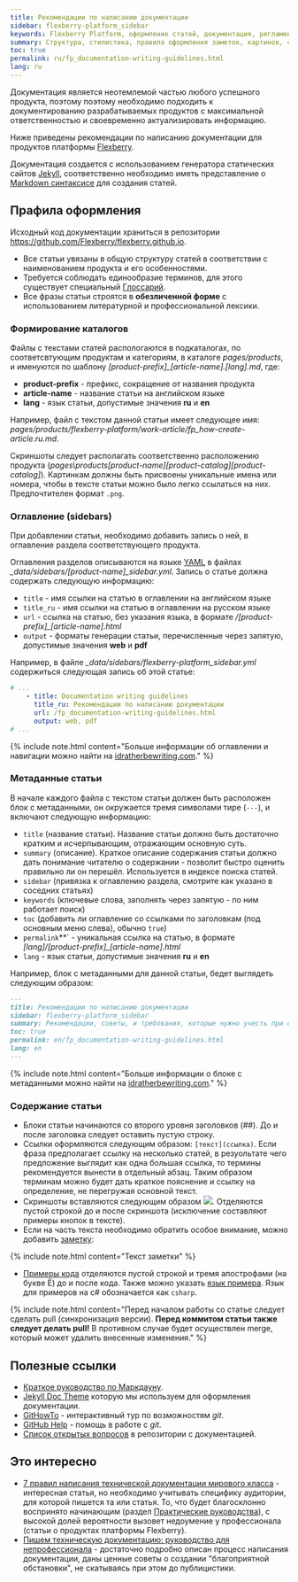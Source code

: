 ```yaml
---
title: Рекомендации по написанию документации
sidebar: flexberry-platform_sidebar
keywords: Flexberry Platform, оформление статей, документация, регламент
summary: Структура, стилистика, правила оформления заметок, картинок, ссылок и примеров кода
toc: true
permalink: ru/fp_documentation-writing-guidelines.html
lang: ru
---
```


Документация является неотемлемой частью любого успешного продукта, поэтому поэтому необходимо подходить к документированию разрабатываемых продуктов с максимальной ответственностью и своевременно актуализировать информацию.

Ниже приведены рекомендации по написанию документации для продуктов платформы [Flexberry](https://flexberry.github.io/ru//fp_landing_page.html).

Документация создается с использованием генератора статических сайтов [Jekyll](https://jekyllrb.com/), соответственно необходимо иметь представление о [Markdown синтаксисе](https://daringfireball.net/projects/markdown/syntax) для создания статей.

## Прафила оформления

Исходный код документации храниться в репозитории <https://github.com/Flexberry/flexberry.github.io>.

* Все статьи увязаны в общую структуру статей в соответствии с наименованием продукта и его особенностями. 
* Требуется соблюдать единообразие терминов, для этого существует специальный [Глоссарий](fp_glossary.html).
* Все фразы статьи строятся в __обезличенной форме__ с использованием литературной и профессиональной лексики.

### Формирование каталогов

Файлы с текстами статей распологаются в подкаталогах, по соответсвтующим продуктам и категориям, в каталоге _pages/products_, и именуются по шаблону _\[product-prefix\]\_\[article-name\].\[lang\].md_, где:

* **product-prefix** - префикс, сокращение от названия продукта
* **article-name** - название статьи на английском языке
* **lang** - язык статьи, допустимые значения **ru** и **en**

Например, файл с текстом данной статьи имеет следующее имя: _pages/products/flexberry-platform/work-article/fp_how-create-article.ru.md_.

Скриншоты следует располагать соответственно расположению продукта (_pages\products\[product-name]\[product-catalog]\[product-catalog]_). Картинкам должны быть присвоены уникальные имена или номера, чтобы в тексте статьи можно было легко ссылаться на них. Предпочтителен формат `.png`. 

### Оглавление (sidebars)

При добавлении статьи, необходимо добавить запись о ней, в оглавление раздела соответствующего продукта.

Оглавления разделов описываются на языке [YAML](https://yaml.org/) в файлах _\_data/sidebars/\[product-name\]\_sidebar.yml_.
Запись о статье должна содержать следующую информацию:

* `title` - имя ссылки на статью в оглавлении на английском языке
* `title_ru` - имя ссылки на статью в оглавлении на русском языке
* `url` - ссылка на статью, без указания языка, в формате _/\[product-prefix\]\_\[article-name\].html_
* `output` - форматы генерации статьи, перечисленные через запятую, допустимые значения **web** и **pdf**

Например, в файле _\_data/sidebars/flexberry-platform\_sidebar.yml_ содержиться следующая запись об этой статье:

```yml
# ...
    - title: Documentation writing guidelines
      title_ru: Рекомендации по написанию документации
      url: /fp_documentation-writing-guidelines.html
      output: web, pdf
# ...
```

{% include note.html content="Больше информации об оглавлении и навигации можно найти на [idratherbewriting.com](https://idratherbewriting.com/documentation-theme-jekyll/mydoc_sidebar_navigation.html)." %}

### Метаданные статьи

В начале каждого файла с текстом статьи должен быть расположен блок с метаданными, он окружается тремя символами тире (`---`), и включают следующую информацию:

  * `title` (название статьи). Название статьи должно быть достаточно кратким и исчерпывающим, отражающим основную суть.
  * `summary` (описание). Краткое описание содержания статьи должно дать понимание читателю о содержании - позволит быстро оценить правильно ли он перешёл. Используется в индексе поиска статей.
  * `sidebar` (привязка к оглавлению раздела, смотрите как указано в соседних статьях)
  * `keywords` (ключевые слова, заполнять через запятую - по ним работает поиск)
  * `toc` (добавить ли оглавление со ссылками по заголовкам (под основным меню слева), обычно `true`)
* `permalink`**` - уникальная ссылка на статью, в формате _\[lang\]/\[product-prefix\]\_\[article-name\].html_
* `lang` - язык статьи, допустимые значения **ru** и **en**

Например, блок с метаданными для данной статьи, бедет выглядеть следующим образом:

```md
---
title: Рекомендации по написанию документации
sidebar: flexberry-platform_sidebar
summary: Рекомендации, советы, и требования, которые нужно учесть при создании статьи.
toc: true
permalink: en/fp_documentation-writing-guidelines.html
lang: en
---
```

{% include note.html content="Больше информации о блоке с метаданными можно найти на [idratherbewriting.com](https://idratherbewriting.com/documentation-theme-jekyll/mydoc_pages.html#frontmatter)." %}

### Содержание статьи

* Блоки статьи начинаются со второго уровня заголовков (##). До и после заголовка следует оставить пустую строку.
* Ссылки оформляются следующим образом: `[текст](ссылка)`. Если фраза предполагает ссылку на несколько статей, в резуольтате чего предложение выглядит как одна большая ссылка, то термины рекомендуется вынести в отдельный абзац. Таким образом терминам можно будет дать краткое пояснение и ссылку на определение, не перегружая основной текст.
* Скриншоты вставляются следующим образом _![](/images/pages/products/[product-name]/[product-name]/[image-name].png)_. Отделяются пустой строкой до и после скриншота (исключение составляют примеры кнопок в тексте).
* Если на часть текста необходимо обратить особое внимание, можно добавить [заметку](https://flexberry.github.io/mydoc_alerts.html): 

{% include note.html content="Текст заметки" %}

* [Примеры кода](https://flexberry.github.io/mydoc_code_samples.html) отделяются пустой строкой и тремя апострофами (на букве Ё) до и после кода. Также можно указать [язык примера](http://idratherbewriting.com/documentation-theme-jekyll/mydoc_syntax_highlighting.html#available-lexers).  Язык для примеров на c# обозначается как `csharp`.

{% include note.html content="Перед началом работы со статье следует сделать pull (синхронизация версии). **Перед коммитом статьи также следует делать pull!** В противном случае будет осуществлен merge, который может удалить внесенные изменения." %}

## Полезные ссылки

* [Краткое руководство по Маркдауну](https://paulradzkov.com/2014/markdown_cheatsheet/).
* [Jekyll Doc Theme](https://idratherbewriting.com/documentation-theme-jekyll/) которую мы используем для оформления документации.
* [GitHowTo](https://githowto.com/ru) - интерактивный тур по возможностям _git_.
* [GitHub Help](https://help.github.com/) - помощь в работе с _git_.
* [Cписок открытых вопросов](https://github.com/Flexberry/flexberry.github.io/issues) в репозитории с документацией.

## Это интересно

* [7 правил написания технической документации мирового класса](https://habr.com/ru/post/303760/) - интересная статья, но необходимо учитывать специфику аудитории, для которой пишется та или статья. То, что будет благосклонно воспринято начинающим (раздел [Практические руководства](https://flexberry.github.io/ru//gpg_landing-page.html)), с высокой долей вероятности вызовет недоумение у профессионала (статьи о продуктах платформы Flexberry).
* [Пишем техническую документацию: руководство для непрофессионала](https://habr.com/ru/post/421549/) - достаточно подробно описан процесс написания документации, даны ценные советы о создании "благоприятной обстановки", не скатываясь при этом до публицистики.
